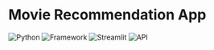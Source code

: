 # Movie Recommendation App

![Python](https://img.shields.io/badge/Python-3.8-blueviolet)
![Framework](https://img.shields.io/badge/Framework-Flask-red)
![Streamlit](https://img.shields.io/badge/Frontend-HTML/CSS/JS-green)
![API](https://img.shields.io/badge/API-TMDB-fcba03)

